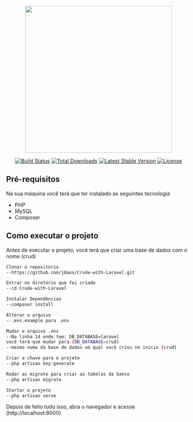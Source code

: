<p align="center"><a href="https://laravel.com" target="_blank"><img src="https://raw.githubusercontent.com/laravel/art/master/logo-lockup/5%20SVG/2%20CMYK/1%20Full%20Color/laravel-logolockup-cmyk-red.svg" width="400"></a></p>

<p align="center">
<a href="https://travis-ci.org/laravel/framework"><img src="https://travis-ci.org/laravel/framework.svg" alt="Build Status"></a>
<a href="https://packagist.org/packages/laravel/framework"><img src="https://img.shields.io/packagist/dt/laravel/framework" alt="Total Downloads"></a>
<a href="https://packagist.org/packages/laravel/framework"><img src="https://img.shields.io/packagist/v/laravel/framework" alt="Latest Stable Version"></a>
<a href="https://packagist.org/packages/laravel/framework"><img src="https://img.shields.io/packagist/l/laravel/framework" alt="License"></a>
</p>

## Pré-requisitos

Na sua máquina você terá que ter instalado as seguintes tecnologia
- PHP
- MySQL
- Composer

## Como executar o projeto

Antes de executar o projeto, você terá que criar uma base de dados com o nome (crud)

```bash
Clonar o repositorio
--https://github.com/j0aox/Crude-with-Laravel.git

Entrar no diretório que foi criado 
--cd Crude-with-Laravel

Instalar Dependências
--composer install

Alterar o arquivo 
--.env.example para .env

Mudar o arquivo .env
--Na linha 14 onde tem: DB_DATABASE=laravel
você terá que mudar para (DB_DATABASE=crud) 
--mesmo nome da base de dados ao qual você criou no início (crud)

Criar a chave para o projeto
--php artisan key:generate

Rodar as migrate para criar as tabelas da banco
--php artisan migrate

Startar o projeto
--php artisan serve

```
Depois de feito tudo isso, abra o navegador e acesse (http://localhost:8000)
